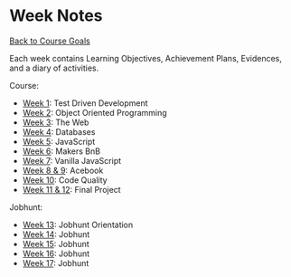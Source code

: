 # Week Notes

[Back to Course Goals](../README.md)

Each week contains Learning Objectives, Achievement Plans, Evidences, and a diary of activities.

Course:

- [Week 1](week1.md): Test Driven Development
- [Week 2](week2.md): Object Oriented Programming
- [Week 3](week3.md): The Web
- [Week 4](week4.md): Databases
- [Week 5](week5.md): JavaScript
- [Week 6](week6.md): Makers BnB
- [Week 7](week7.md): Vanilla JavaScript
- [Week 8 & 9](week8-9.md): Acebook
- [Week 10](week10.md): Code Quality
- [Week 11 & 12](week11-12.md): Final Project

Jobhunt:

- [Week 13](week13.md): Jobhunt Orientation
- [Week 14](week14.md): Jobhunt
- [Week 15](week15.md): Jobhunt
- [Week 16](week16.md): Jobhunt
- [Week 17](week17.md): Jobhunt

